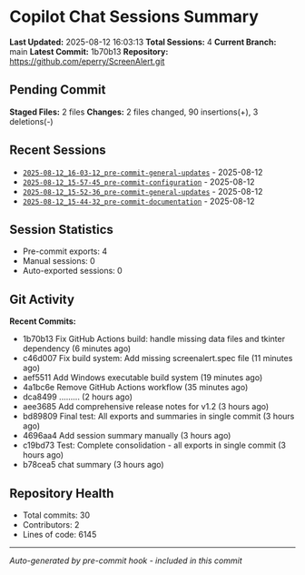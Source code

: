 # Copilot Chat Sessions Summary

**Last Updated:** 2025-08-12 16:03:13
**Total Sessions:** 4
**Current Branch:** main
**Latest Commit:** 1b70b13
**Repository:** https://github.com/eperry/ScreenAlert.git

## Pending Commit

**Staged Files:** 2 files
**Changes:**  2 files changed, 90 insertions(+), 3 deletions(-)

## Recent Sessions

- [`2025-08-12_16-03-12_pre-commit-general-updates`](C:/Users/Ed/OneDrive/Documents/Development/ScreenAlert/docs/copilot-chats/2025-08-12_16-03-12_pre-commit-general-updates.md) - 2025-08-12
- [`2025-08-12_15-57-45_pre-commit-configuration`](C:/Users/Ed/OneDrive/Documents/Development/ScreenAlert/docs/copilot-chats/2025-08-12_15-57-45_pre-commit-configuration.md) - 2025-08-12
- [`2025-08-12_15-52-36_pre-commit-general-updates`](C:/Users/Ed/OneDrive/Documents/Development/ScreenAlert/docs/copilot-chats/2025-08-12_15-52-36_pre-commit-general-updates.md) - 2025-08-12
- [`2025-08-12_15-44-32_pre-commit-documentation`](C:/Users/Ed/OneDrive/Documents/Development/ScreenAlert/docs/copilot-chats/2025-08-12_15-44-32_pre-commit-documentation.md) - 2025-08-12

## Session Statistics

- Pre-commit exports: 4
- Manual sessions: 0
- Auto-exported sessions: 0

## Git Activity

**Recent Commits:**
- 1b70b13 Fix GitHub Actions build: handle missing data files and tkinter dependency (6 minutes ago)
- c46d007  Fix build system: Add missing screenalert.spec file (11 minutes ago)
- aef5511  Add Windows executable build system (19 minutes ago)
- 4a1bc6e  Remove GitHub Actions workflow (35 minutes ago)
- dca8499 ......... (2 hours ago)
- aee3685  Add comprehensive release notes for v1.2 (3 hours ago)
- bd89809  Final test: All exports and summaries in single commit (3 hours ago)
- 4696aa4 Add session summary manually (3 hours ago)
- c19bd73 Test: Complete consolidation - all exports in single commit (3 hours ago)
- b78cea5 chat summary (3 hours ago)

## Repository Health

- Total commits: 30
- Contributors: 2
- Lines of code: 6145

---
*Auto-generated by pre-commit hook - included in this commit*
